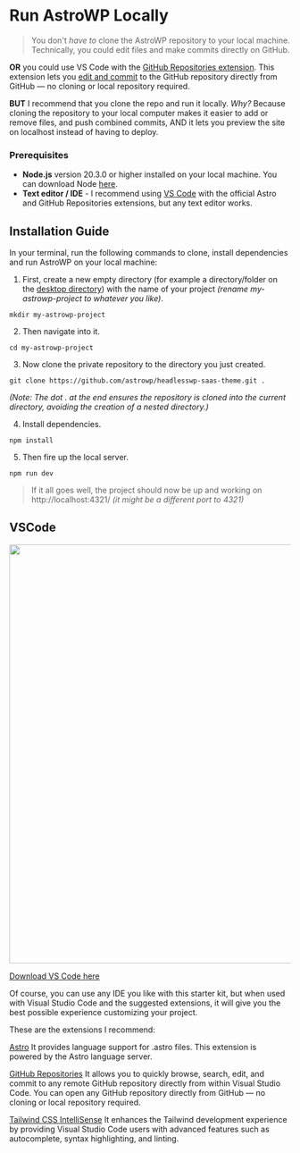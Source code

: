 # Run AstroWP Locally

> You don't *have to* clone the AstroWP repository to your local machine. Technically, you could edit files and make commits directly on GitHub.

**OR** you could use VS Code with the [GitHub Repositories extension](https://marketplace.visualstudio.com/items?itemName=GitHub.remotehub). This extension lets you [edit and commit](https://www.youtube.com/watch?v=uCDKpsIRLPc) to the GitHub repository directly from GitHub — no cloning or local repository required.

**BUT** I recommend that you clone the repo and run it locally. *Why?* Because cloning the repository to your local computer makes it easier to add or remove files, and push combined commits, AND it lets you preview the site on localhost instead of having to deploy.

### Prerequisites

- **Node.js** version 20.3.0 or higher installed on your local machine. You can download Node [here](https://nodejs.org/en/download/package-manager).
- **Text editor / IDE** - I recommend using [VS Code](https://code.visualstudio.com/download) with the official Astro and GitHub Repositories extensions, but any text editor works.

## Installation Guide

In your terminal, run the following commands to clone, install dependencies and run AstroWP on your local machine:

1. First, create a new empty directory (for example a directory/folder on the [desktop directory](https://youtu.be/B1IxcK6V-Vc?si=aQpY4HTEBR2Cwitb)) with the name of your project *(rename my-astrowp-project to whatever you like)*.

```
mkdir my-astrowp-project
```

2. Then navigate into it.

```
cd my-astrowp-project
```

3. Now clone the private repository to the directory you just created.

```
git clone https://github.com/astrowp/headlesswp-saas-theme.git .
```

*(Note: The dot . at the end ensures the repository is cloned into the current directory, avoiding the creation of a nested directory.)*

4. Install dependencies.

```npm install
npm install
```

5. Then fire up the local server.

```npm run dev
npm run dev
```

> If it all goes well, the project should now be up and working on http<span>://</span>localhost:4321/ *(it might be a different port to 4321)*

## VSCode

<img src="https://github.com/astrowp/docs/assets/170225022/e7fec34c-87f9-4fd9-bdb8-247418e9a896" width="750px" />

[Download VS Code here](https://code.visualstudio.com/download)

Of course, you can use any IDE you like with this starter kit, but when used with Visual Studio Code and the suggested extensions, it will give you the best possible experience customizing your project.

These are the extensions I recommend:

[Astro](https://marketplace.visualstudio.com/items?itemName=astro-build.astro-vscode)
It provides language support for .astro files. This extension is powered by the Astro language server.

[GitHub Repositories](https://marketplace.visualstudio.com/items?itemName=GitHub.remotehub)
It allows you to quickly browse, search, edit, and commit to any remote GitHub repository directly from within Visual Studio Code. You can open any GitHub repository directly from GitHub — no cloning or local repository required.

[Tailwind CSS IntelliSense](https://marketplace.visualstudio.com/items?itemName=bradlc.vscode-tailwindcss)
It enhances the Tailwind development experience by providing Visual Studio Code users with advanced features such as autocomplete, syntax highlighting, and linting.
